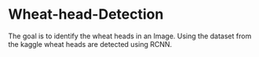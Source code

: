 # Wheat-head-Detection

The goal is to identify the wheat heads in an Image. Using the dataset from the kaggle wheat heads are
detected using RCNN.
